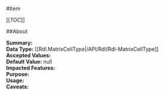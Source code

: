 #Item

[[_TOC_]]

##About

**Summary:**   
**Data Type:** [[Rdl.MatrixCellType|/API/Rdl/Rdl-MatrixCellType]]  
**Accepted Values:**   
**Default Value:** null  
**Impacted Features:**   
**Purpose:**   
**Usage:**   
**Caveats:**   

